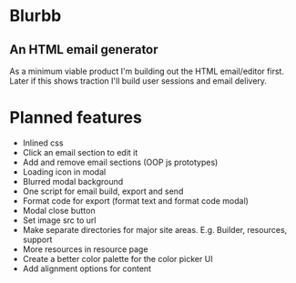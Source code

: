 Blurbb
======

An HTML email generator
-----------------------

As a minimum viable product I'm building out the HTML email/editor first. Later if this shows traction I'll build user sessions and email delivery.



Planned features
================

- Inlined css
- Click an email section to edit it
- Add and remove email sections (OOP js prototypes)
- Loading icon in modal
- Blurred modal background
- One script for email build, export and send
- Format code for export (format text and format code modal)
- Modal close button
- Set image src to url
- Make separate directories for major site areas. E.g. Builder, resources, support
- More resources in resource page
- Create a better color palette for the color picker UI
- Add alignment options for content